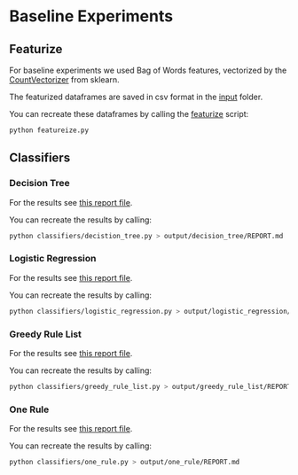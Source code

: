 # Baseline Experiments

## Featurize

For baseline experiments we used Bag of Words features, vectorized by the [CountVectorizer](https://scikit-learn.org/stable/modules/generated/sklearn.feature_extraction.text.CountVectorizer.html) from sklearn.

The featurized dataframes are saved in csv format in the [input](input) folder.

You can recreate these dataframes by calling the [featurize](featurize.py) script:

```bash
python featureize.py
```

## Classifiers

### Decision Tree

For the results see [this report file](output/decision_tree/REPORT.md).

You can recreate the results by calling:

```bash
python classifiers/decistion_tree.py > output/decision_tree/REPORT.md
```

### Logistic Regression 

For the results see [this report file](output/logistic_regression/REPORT.md).

You can recreate the results by calling:

```bash
python classifiers/logistic_regression.py > output/logistic_regression/REPORT.md
```

### Greedy Rule List 

For the results see [this report file](output/greedy_rule_list/REPORT.md).

You can recreate the results by calling:

```bash
python classifiers/greedy_rule_list.py > output/greedy_rule_list/REPORT.md
```

### One Rule 

For the results see [this report file](output/one_rule/REPORT.md).

You can recreate the results by calling:

```bash
python classifiers/one_rule.py > output/one_rule/REPORT.md
```
